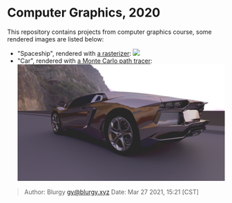 # Computer Graphics, 2020

This repository contains projects from computer graphics course, some rendered images are listed below:

- "Spaceship", rendered with [a rasterizer](./pa1):
  ![](./pa1/media/exp1/spaceship.png)
- "Car", rendered with [a Monte Carlo path tracer](./pa2):
  ![](./pa2/img/car-back-dusk.png)

> Author: Blurgy <gy@blurgy.xyz>
> Date:   Mar 27 2021, 15:21 [CST]
